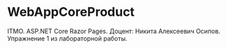 # WebAppCoreProduct

ITMO. ASP.NET Core Razor Pages. Доцент: Никита Алексеевич Осипов.
Упражнение 1 из лабораторной работы.
